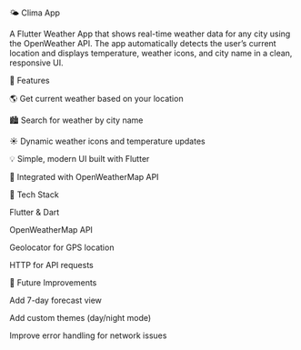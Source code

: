 🌤️ Clima App

A Flutter Weather App that shows real-time weather data for any city using the OpenWeather API.
The app automatically detects the user’s current location and displays temperature, weather icons, and city name in a clean, responsive UI.

🚀 Features

🌎 Get current weather based on your location

🏙️ Search for weather by city name

☀️ Dynamic weather icons and temperature updates

💡 Simple, modern UI built with Flutter

🔗 Integrated with OpenWeatherMap API

🧱 Tech Stack

Flutter & Dart

OpenWeatherMap API

Geolocator for GPS location

HTTP for API requests

🎯 Future Improvements

Add 7-day forecast view

Add custom themes (day/night mode)

Improve error handling for network issues